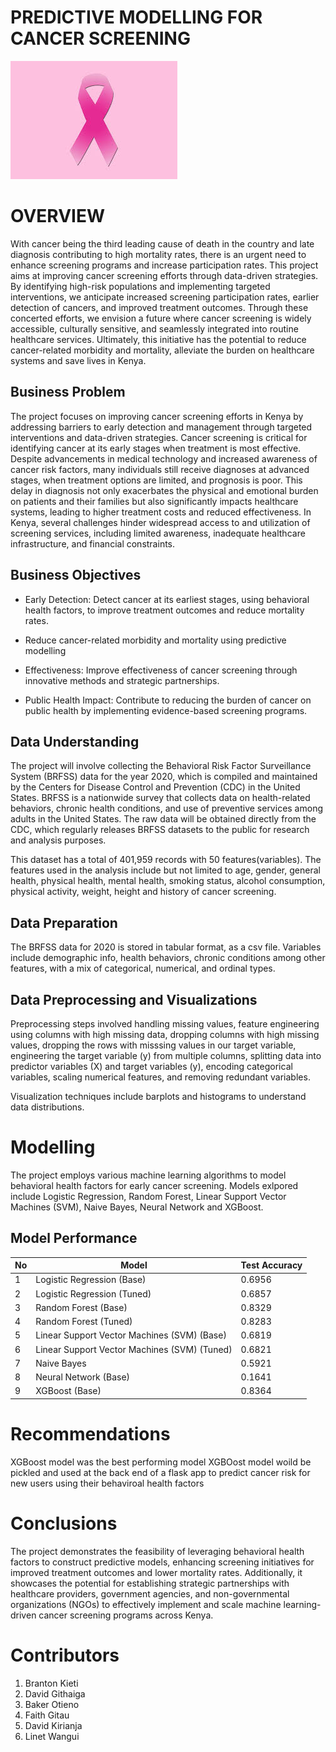 # PREDICTIVE MODELLING FOR CANCER SCREENING
![Fight against Cancer](Cancer.jpeg)


# OVERVIEW

With cancer being the third leading cause of death in the country and late diagnosis contributing to high mortality rates, there is an urgent need to enhance screening programs and increase participation rates. This project aims at improving cancer screening efforts through data-driven strategies. By identifying high-risk populations and implementing targeted interventions, we anticipate increased screening participation rates, earlier detection of cancers, and improved treatment outcomes. Through these concerted efforts, we envision a future where cancer screening is widely accessible, culturally sensitive, and seamlessly integrated into routine healthcare services. Ultimately, this initiative has the potential to reduce cancer-related morbidity and mortality, alleviate the burden on healthcare systems and save lives in Kenya. 

## Business Problem

The project focuses on improving cancer screening efforts in Kenya by addressing barriers to early detection and management through targeted interventions and data-driven strategies. Cancer screening is critical for identifying cancer at its early stages when treatment is most effective. Despite advancements in medical technology and increased awareness of cancer risk factors, many individuals still receive diagnoses at advanced stages, when treatment options are limited, and prognosis is poor. This delay in diagnosis not only exacerbates the physical and emotional burden on patients and their families but also significantly impacts healthcare systems, leading to higher treatment costs and reduced effectiveness. In Kenya, several challenges hinder widespread access to and utilization of screening services, including limited awareness, inadequate healthcare infrastructure, and financial constraints.

## Business Objectives

+ Early Detection: Detect cancer at its earliest stages, using behavioral health factors, to improve treatment outcomes and reduce mortality rates.

+ Reduce cancer-related morbidity and mortality using predictive modelling

+ Effectiveness: Improve effectiveness of cancer screening through innovative methods and strategic partnerships.

+ Public Health Impact: Contribute to reducing the burden of cancer on public health by implementing evidence-based screening programs.

## Data Understanding

The project will involve collecting the Behavioral Risk Factor Surveillance System (BRFSS) data for the year 2020, which is compiled and maintained by the Centers for Disease Control and Prevention (CDC) in the United States. BRFSS is a nationwide survey that collects data on health-related behaviors, chronic health conditions, and use of preventive services among adults in the United States.
The raw data will be obtained directly from the CDC, which regularly releases BRFSS datasets to the public for research and analysis purposes.

This dataset has a total of 401,959 records with 50 features(variables). The features used in the analysis include but not limited to age, gender, general health, physical health, mental health, smoking status, alcohol consumption, physical activity, weight, height and history of cancer screening.

## Data Preparation

The BRFSS data for 2020 is stored in tabular format, as a csv file. Variables include demographic info, health behaviors, chronic conditions among other features, with a mix of categorical, numerical, and ordinal types.

## Data Preprocessing and Visualizations

Preprocessing steps involved handling missing values, feature engineering using columns with high missing data, dropping columns with high missing values, dropping the rows with misssing values in our target variable, engineering the target variable (y) from multiple columns, splitting data into predictor variables (X) and target variables (y), encoding categorical variables, scaling numerical features, and removing redundant variables.

Visualization techniques include barplots and histograms to understand data distributions.

# Modelling

The project employs various machine learning algorithms to model behavioral health factors for early cancer screening. Models exlpored include Logistic Regression, Random Forest, Linear Support Vector Machines (SVM), Naive Bayes, Neural Network and XGBoost.

## Model Performance

|No|Model|Test Accuracy
|-|-|-|
|1|Logistic Regression (Base) |	0.6956|
|2|Logistic Regression (Tuned) |0.6857|
|3|Random Forest (Base) |0.8329|
|4|Random Forest (Tuned) |0.8283|
|5|Linear Support Vector Machines (SVM) (Base) |0.6819|
|6|Linear Support Vector Machines (SVM) (Tuned) |0.6821|
|7|Naive Bayes |0.5921|
|8|Neural Network (Base) |0.1641|
|9|XGBoost (Base) |0.8364|


# Recommendations

XGBoost model was the best performing model 
XGBOost model woild be pickled and used at the back end of a flask app to predict cancer risk for new users using
their behaviroal health factors

# Conclusions

The project demonstrates the feasibility of leveraging behavioral health factors to construct predictive models, enhancing screening initiatives for improved treatment outcomes and lower mortality rates. 
Additionally, it showcases the potential for establishing strategic partnerships with healthcare providers, government agencies, and non-governmental organizations (NGOs) to effectively implement and scale machine learning-driven cancer screening programs across Kenya.

# Contributors
1. Branton Kieti
2. David Githaiga
3. Baker Otieno
4. Faith Gitau
5. David Kirianja
6. Linet Wangui
